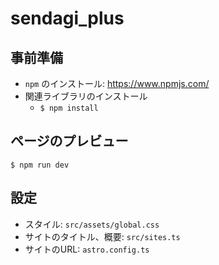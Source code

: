 # sendagi_plus

## 事前準備

- `npm` のインストール: https://www.npmjs.com/
- 関連ライブラリのインストール
  - `$ npm install`

## ページのプレビュー

```
$ npm run dev
```

## 設定

- スタイル: `src/assets/global.css`
- サイトのタイトル、概要: `src/sites.ts`
- サイトのURL: `astro.config.ts`

